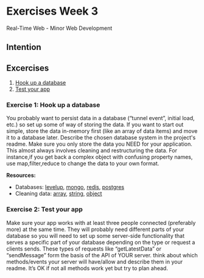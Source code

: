 # Exercises Week 3
Real-Time Web - Minor Web Development 

## Intention


## Excercises
1. [Hook up a database][exercise1]
2. [Test your app][exercise2]

### Exercise 1: Hook up a database
You probably want to persist data in a database (“tunnel event”, initial load, etc.) so set up some of way of storing the data. If you want to start out simple, store the data in-memory first (like an array of data items) and move it to a database later. Describe the chosen database system in the project's readme. Make sure you only store the data you NEED for your application. This almost always involves cleaning and restructuring the data. For instance,if you get back a complex object with confusing property names, use map,filter,reduce to change the data to your own format. 

**Resources:** 
* Databases: [levelup], [mongo], [redis], [postgres]  
* Cleaning data: [array], [string], [object]

### Exercise 2: Test your app

Make sure your app works with at least three people connected (preferably more) at the same time. They will probably need different parts of your database so you will need to set up some server-side functionality that serves a specific part of your database depending on the type or request a clients sends. These types of requests like “getLatestData” or “sendMessage” form the basis of the API of YOUR server. think about which methods/events your server will have/allow and describe them in your readme. It’s OK if not all methods work yet but try to plan ahead.


[exercise1]:https://github.com/cmda-minor-web/real-time-web-1819/blob/master/week-2.md#exersise-1-pick-a-real-time-source
[exercise2]:https://github.com/cmda-minor-web/real-time-web-1819/blob/master/week-2.md#exercise-2-reflect-data
[levelup]:https://github.com/level/levelup
[mongo]:https://www.npmjs.com/package/mongodb
[redis]:https://github.com/NodeRedis/node_redis
[postgres]:https://github.com/brianc/node-postgres
[array]:https://developer.mozilla.org/en-US/docs/Web/JavaScript/Reference/Global_Objects/Array
[string]:https://developer.mozilla.org/en-US/docs/Web/JavaScript/Reference/Global_Objects/String/replace
[object]:https://developer.mozilla.org/en-US/docs/Web/JavaScript/Reference/Global_Objects/Object

